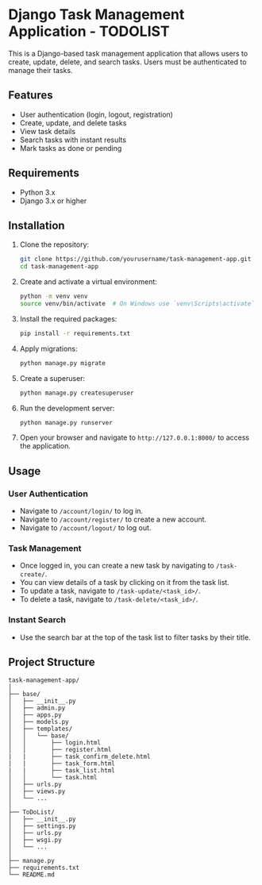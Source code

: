 # Django Task Management Application - TODOLIST

This is a Django-based task management application that allows users to create, update, delete, and search tasks. Users must be authenticated to manage their tasks.

## Features

- User authentication (login, logout, registration)
- Create, update, and delete tasks
- View task details
- Search tasks with instant results
- Mark tasks as done or pending

## Requirements

- Python 3.x
- Django 3.x or higher

## Installation

1. Clone the repository:

    ```bash
    git clone https://github.com/yourusername/task-management-app.git
    cd task-management-app
    ```

2. Create and activate a virtual environment:

    ```bash
    python -m venv venv
    source venv/bin/activate  # On Windows use `venv\Scripts\activate`
    ```

3. Install the required packages:

    ```bash
    pip install -r requirements.txt
    ```

4. Apply migrations:

    ```bash
    python manage.py migrate
    ```

5. Create a superuser:

    ```bash
    python manage.py createsuperuser
    ```

6. Run the development server:

    ```bash
    python manage.py runserver
    ```

7. Open your browser and navigate to `http://127.0.0.1:8000/` to access the application.

## Usage

### User Authentication

- Navigate to `/account/login/` to log in.
- Navigate to `/account/register/` to create a new account.
- Navigate to `/account/logout/` to log out.

### Task Management

- Once logged in, you can create a new task by navigating to `/task-create/`.
- You can view details of a task by clicking on it from the task list.
- To update a task, navigate to `/task-update/<task_id>/`.
- To delete a task, navigate to `/task-delete/<task_id>/`.

### Instant Search

- Use the search bar at the top of the task list to filter tasks by their title.

## Project Structure

```plaintext
task-management-app/
│
├── base/
│   ├── __init__.py
│   ├── admin.py
│   ├── apps.py
│   ├── models.py
│   ├── templates/
│   │   └── base/
│   │       ├── login.html
│   │       ├── register.html
|   |       ├── task_confirm_delete.html
|   |       ├── task_form.html
|   |       ├── task_list.html
│   │       └── task.html
│   ├── urls.py
│   ├── views.py
│   └── ...
│
├── ToDoList/
│   ├── __init__.py
│   ├── settings.py
│   ├── urls.py
│   ├── wsgi.py
│   └── ...
│
├── manage.py
├── requirements.txt
└── README.md
